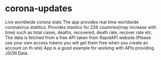 # corona-updates
Live worldwide corona stats
The app provides real time worldwide coronavirus statitics.
Provides stastics for 226 countries(may increase with time) such as total cases, deaths, recovered, death rate, recover rate etc.
The data is fetched from a free API taken from RapidAPI website.(Please use your own access tokens you will get them free when you create an account on th site)
App is a good example for working with APIs providing JSON Data.
